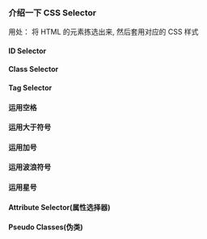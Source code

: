 ### 介绍一下 CSS Selector

用处： 将 HTML 的元素拣选出来, 然后套用对应的 CSS 样式

#### ID Selector

#### Class Selector

#### Tag Selector

#### 运用空格

#### 运用大于符号

#### 运用加号

#### 运用波浪符号

#### 运用星号

#### Attribute Selector(属性选择器)

#### Pseudo Classes(伪类)
